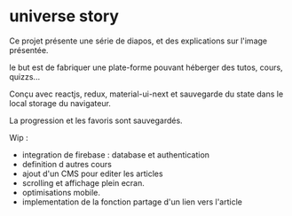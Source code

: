 # universe story

Ce projet présente une série de diapos, et des explications sur l'image présentée.

le but est de fabriquer une plate-forme pouvant héberger des tutos, cours, quizzs...

Conçu avec reactjs, redux, material-ui-next et sauvegarde du state dans le local storage du navigateur.

La progression et les favoris sont sauvegardés.

Wip :
- integration de firebase : database et authentication
- definition d autres cours
- ajout d'un CMS pour editer les articles
- scrolling et affichage plein ecran.
- optimisations mobile.
- implementation de la fonction partage d'un lien vers l'article


